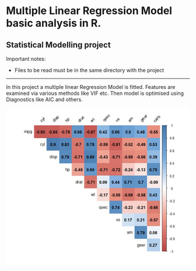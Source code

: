# Multiple Linear Regression Model basic analysis in R.
Statistical Modelling project
----------------------------------------------------------------------
Important notes:
* Files to be read must be in the same directory with the project 
----------------------------------------------------------------------
In this project a multiple linear Regression Model is fitted. Features are examined via various methods like VIF etc. Then model is optimised using Diagnostics like AIC and others.

![Correlation between Features](cor.jpg)